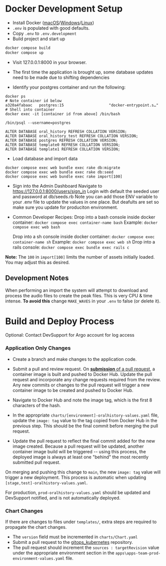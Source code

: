 # Docker Development Setup

- Install Docker ([macOS](https://docs.docker.com/docker-for-mac/install/)/[Windows](https://docs.docker.com/docker-for-windows/install/)/[Linux](https://docs.docker.com/engine/install/))
- `.env` is populated with good defaults.
- Copy `.env` to `.env.development`
- Build project and start up

```bash
docker compose build
docker compose up
```

- Visit 127.0.0.1:8000 in your browser.
- The first time the application is brought up, some database updates need to be made due to shifting dependencies

- Identify your postgres container and run the following:

```
docker ps
# Note container id below
a320a4fabaac   postgres:15                    "docker-entrypoint.s…"
# Shell into container
docker exec -it [container id from above] /bin/bash

/bin/psql --username=postgres

ALTER DATABASE oral_history REFRESH COLLATION VERSION;
ALTER DATABASE oral_history_test REFRESH COLLATION VERSION;
ALTER DATABASE postgres REFRESH COLLATION VERSION;
ALTER DATABASE template0 REFRESH COLLATION VERSION;
ALTER DATABASE template1 REFRESH COLLATION VERSION;
```

- Load database and import data

```
docker compose exec web bundle exec rake db:migrate
docker compose exec web bundle exec rake db:seed
docker compose exec web bundle exec rake import[100]
```

- Sign into the Admin Dashboard
  Navigate to https://127.0.0.1:8000/users/sign_in
  Login with default the seeded user and password at db/seeds.rb
  Note you can add those ENV variable to your .env file to update
  the values in one place. But deafults are set so make sure you
  update for produciton environment.

- Common Developer Recipes:
  Drop into a bash console inside docker container:
  `docker compose exec container-name bash`
  Example: `docker compose exec web bash`

  Drop into a sh console inside docker container:
  `docker compose exec container-name sh`
  Example: `docker compose exec web sh`
  Drop into a rails console:
  `docker compose exec bundle exec rails c`

**Note:** The `100` in `import[100]` limits the number of assets initially loaded. You may adjust this as desired.

## Development Notes

When performing an import the system will attempt to download and process the audio files to create the peak files. This is very CPU & time intense.
**To avoid this** change `MAKE_WAVES` in your `.env` to false (or delete it).

# Build and Deploy Process

Optional: Contact DevSupport for Argo account for log access

### Application Only Changes

- Create a branch and make changes to the application code.

- Submit a pull and review request. On [**submission** of a pull request](https://github.com/UCLALibrary/oral-history/blob/main/.github/workflows/build-dockerhub.yml), a container image is built and pushed to Docker Hub. Update the pull request and incorporate any change requests required from the review. Any new commits or changes to the pull request will trigger a new container image to be created and pushed to Docker Hub.

- Navigate to Docker Hub and note the image tag, which is the first 8 characters of the hash.

- In the appropriate `charts/[environment]-oralhistory-values.yaml` file, update the `image: tag` value to the tag copied from Docker Hub in the previous step. This should be the final commit before merging the pull request.

- Update the pull request to reflect the final commit added for the new image created.
  Because a pull request will be updated, another container image build will be triggered -- using this process, the deployed image is always at least one "behind" the most recently submitted pull request.

On merging and pushing this change to `main`, the new `image: tag` value will trigger a new deployment. This process is automatic when updating `[stage,test]-oralhistory-values.yaml`.

For production, `prod-oralhistory-values.yaml` should be updated and DevSupport notified, and is not automatically deployed.

### Chart Changes

If there are changes to files under `templates/`, extra steps are required to propagate the chart changes.

- The `version` field must be incremented in `charts/Chart.yaml`
- Submit a pull request to the [gitops_kubernetes](https://github.com/UCLALibrary/gitops_kubernetes) repository.
- The pull request should increment the `sources : targetRevision` value under the appropriate environment section in the `apps\apps-team-prod-environment-values.yaml` file.
